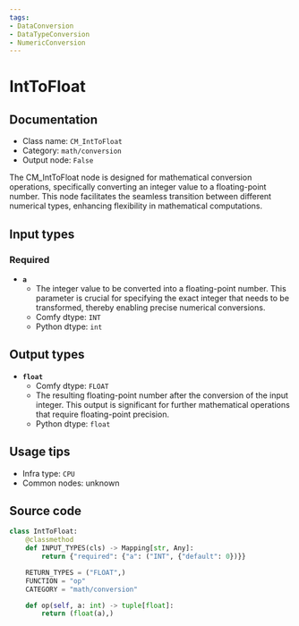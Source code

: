```yaml
---
tags:
- DataConversion
- DataTypeConversion
- NumericConversion
---
```


# IntToFloat
## Documentation
- Class name: `CM_IntToFloat`
- Category: `math/conversion`
- Output node: `False`

The CM_IntToFloat node is designed for mathematical conversion operations, specifically converting an integer value to a floating-point number. This node facilitates the seamless transition between different numerical types, enhancing flexibility in mathematical computations.
## Input types
### Required
- **`a`**
    - The integer value to be converted into a floating-point number. This parameter is crucial for specifying the exact integer that needs to be transformed, thereby enabling precise numerical conversions.
    - Comfy dtype: `INT`
    - Python dtype: `int`
## Output types
- **`float`**
    - Comfy dtype: `FLOAT`
    - The resulting floating-point number after the conversion of the input integer. This output is significant for further mathematical operations that require floating-point precision.
    - Python dtype: `float`
## Usage tips
- Infra type: `CPU`
- Common nodes: unknown


## Source code
```python
class IntToFloat:
    @classmethod
    def INPUT_TYPES(cls) -> Mapping[str, Any]:
        return {"required": {"a": ("INT", {"default": 0})}}

    RETURN_TYPES = ("FLOAT",)
    FUNCTION = "op"
    CATEGORY = "math/conversion"

    def op(self, a: int) -> tuple[float]:
        return (float(a),)

```
